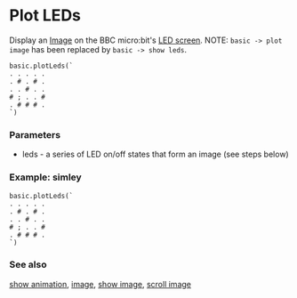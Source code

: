 # Plot LEDs

Display an [Image](/reference/images/image) on the BBC micro:bit's [LED screen](/device/screen). NOTE: `basic -> plot image` has been replaced by `basic -> show leds`.

```sig
basic.plotLeds(`
. . . . .
. # . # .
. . # . .
# ; . . #
. # # # .
`)
```

### Parameters

* leds - a series of LED on/off states that form an image (see steps below)

### Example: simley

```blocks
basic.plotLeds(`
. . . . .
. # . # .
. . # . .
# ; . . #
. # # # .
`)
```

### See also

[show animation](/reference/basic/show-animation), [image](/reference/images/image), [show image](/reference/images/show-image), [scroll image](/reference/images/scroll-image)

